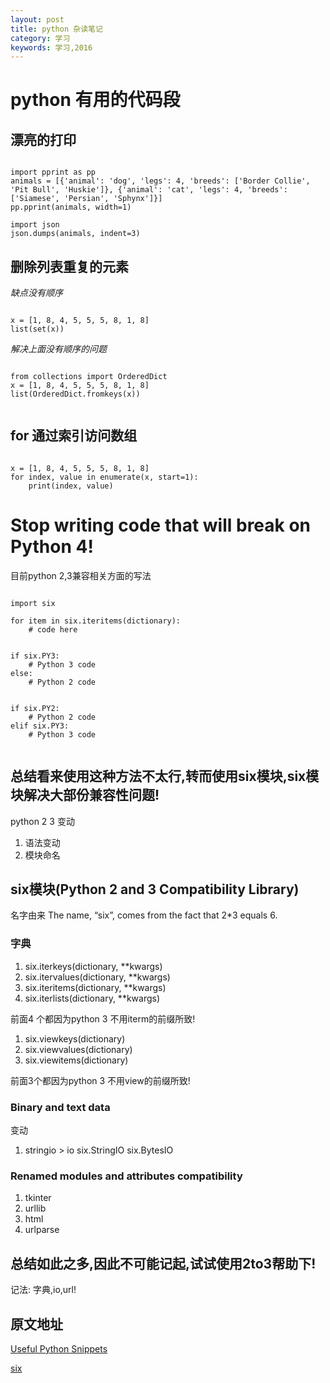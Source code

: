 ```yaml
---
layout: post
title: python 杂读笔记
category: 学习
keywords: 学习,2016
---
```


# python 有用的代码段

## 漂亮的打印

```

import pprint as pp
animals = [{'animal': 'dog', 'legs': 4, 'breeds': ['Border Collie', 'Pit Bull', 'Huskie']}, {'animal': 'cat', 'legs': 4, 'breeds': ['Siamese', 'Persian', 'Sphynx']}]
pp.pprint(animals, width=1)

import json
json.dumps(animals, indent=3)

```

## 删除列表重复的元素



*缺点没有顺序*
```

x = [1, 8, 4, 5, 5, 5, 8, 1, 8]
list(set(x))

```

*解决上面没有顺序的问题*

```

from collections import OrderedDict
x = [1, 8, 4, 5, 5, 5, 8, 1, 8]
list(OrderedDict.fromkeys(x))


```

## for 通过索引访问数组

```

x = [1, 8, 4, 5, 5, 5, 8, 1, 8]
for index, value in enumerate(x, start=1):
    print(index, value)

```



# Stop writing code that will break on Python 4!

目前python 2,3兼容相关方面的写法

```

import six

for item in six.iteritems(dictionary):
    # code here


if six.PY3:
    # Python 3 code
else:
    # Python 2 code


if six.PY2:
    # Python 2 code
elif six.PY3:
    # Python 3 code


```

## 总结看来使用这种方法不太行,转而使用six模块,six模块解决大部份兼容性问题!

python 2 3 变动

1. 语法变动
2. 模块命名

## six模块(Python 2 and 3 Compatibility Library)
名字由来
The name, “six”, comes from the fact that 2*3 equals 6.


### 字典

1. six.iterkeys(dictionary, **kwargs)
2. six.itervalues(dictionary, **kwargs)
3. six.iteritems(dictionary, **kwargs)
4. six.iterlists(dictionary, **kwargs)

前面4 个都因为python 3 不用iterm的前缀所致!

1. six.viewkeys(dictionary)
2. six.viewvalues(dictionary)
3. six.viewitems(dictionary)

前面3个都因为python 3 不用view的前缀所致!


### Binary and text data
变动
1. stringio > io
six.StringIO
six.BytesIO

### Renamed modules and attributes compatibility

1. tkinter
2. urllib
3. html
4. urlparse

## 总结如此之多,因此不可能记起,试试使用2to3帮助下!
记法: 字典,io,url!


## 原文地址
[Useful Python Snippets](http://fadymak.com/pages/useful_python_snippets.html?utm_source=Python+Weekly+Newsletter&utm_campaign=15e25f8d12-Python_Weekly_Issue_226_January_14_2015&utm_medium=email&utm_term=0_9e26887fc5-15e25f8d12-312776105)


[six](https://pythonhosted.org/six/#)
